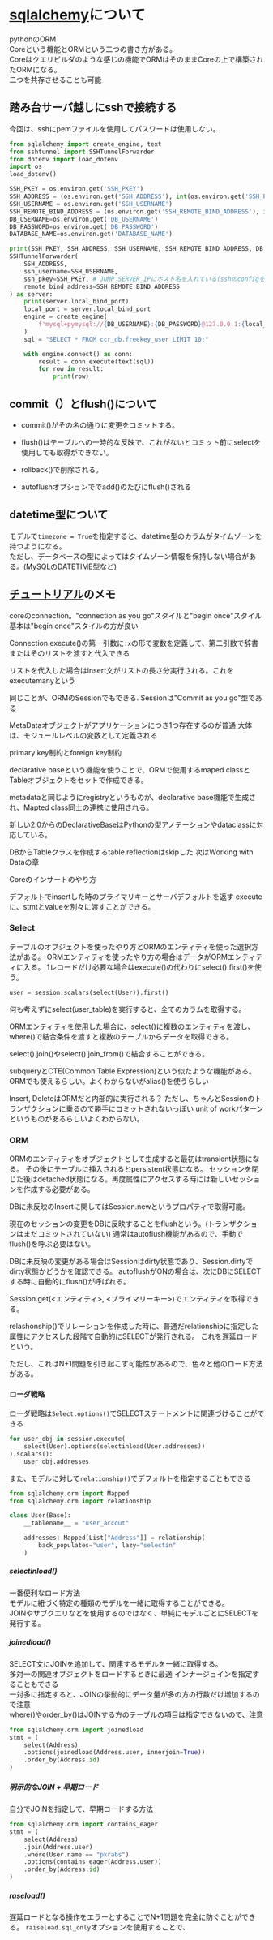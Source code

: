 # [sqlalchemy](https://www.sqlalchemy.org/)について

pythonのORM  
Coreという機能とORMという二つの書き方がある。  
Coreはクエリビルダのような感じの機能でORMはそのままCoreの上で構築されたORMになる。  
二つを共存させることも可能  

## 踏み台サーバ越しにsshで接続する

今回は、sshにpemファイルを使用してパスワードは使用しない。

```python
from sqlalchemy import create_engine, text
from sshtunnel import SSHTunnelForwarder
from dotenv import load_dotenv
import os
load_dotenv()

SSH_PKEY = os.environ.get('SSH_PKEY')
SSH_ADDRESS = (os.environ.get('SSH_ADDRESS'), int(os.environ.get('SSH_PORT') or "22"))
SSH_USERNAME = os.environ.get('SSH_USERNAME')
SSH_REMOTE_BIND_ADDRESS = (os.environ.get('SSH_REMOTE_BIND_ADDRESS'), int(os.environ.get('SSH_REMOTE_BIND_PORT') or "3306"))
DB_USERNAME=os.environ.get('DB_USERNAME')
DB_PASSWORD=os.environ.get('DB_PASSWORD')
DATABASE_NAME=os.environ.get('DATABASE_NAME')

print(SSH_PKEY, SSH_ADDRESS, SSH_USERNAME, SSH_REMOTE_BIND_ADDRESS, DB_USERNAME, DB_PASSWORD, DATABASE_NAME)
SSHTunnelForwarder(
    SSH_ADDRESS,
    ssh_username=SSH_USERNAME,
    ssh_pkey=SSH_PKEY, # JUMP_SERVER_IPにホスト名を入れている(sshのconfigを設定している)場合はなくてもよい
    remote_bind_address=SSH_REMOTE_BIND_ADDRESS
) as server:
    print(server.local_bind_port)
    local_port = server.local_bind_port
    engine = create_engine(
        f'mysql+pymysql://{DB_USERNAME}:{DB_PASSWORD}@127.0.0.1:{local_port}/{DATABASE_NAME}'
    )
    sql = "SELECT * FROM ccr_db.freekey_user LIMIT 10;"

    with engine.connect() as conn:
        result = conn.execute(text(sql))
        for row in result:
            print(row)
```

## commit（）とflush()について

- commit()がその名の通りに変更をコミットする。

- flush()はテーブルへの一時的な反映で、これがないとコミット前にselectを使用しても取得ができない。
- rollback()で削除される。

- autoflushオプションででadd()のたびにflush()される

## datetime型について

モデルで`timezone = True`を指定すると、datetime型のカラムがタイムゾーンを持つようになる。  
ただし、データベースの型によってはタイムゾーン情報を保持しない場合がある。(MySQLのDATETIME型など)

## [チュートリアル](https://docs.sqlalchemy.org/en/20/tutorial/index.html)のメモ

coreのconnection。"connection as you go"スタイルと"begin once"スタイル  
基本は"begin once"スタイルの方が良い  

Connection.execute()の第一引数に`:x`の形で変数を定義して、第二引数で辞書またはそのリストを渡すと代入できる

リストを代入した場合はinsert文がリストの長さ分実行される。これをexecutemanyという

同じことが、ORMのSessionでもできる.
Sessionは"Commit as you go"型である

MetaDataオブジェクトがアプリケーションにつき1つ存在するのが普通
大体は、モジュールレベルの変数として定義される

primary key制約とforeign key制約

declarative baseという機能を使うことで、ORMで使用するmaped classとTableオブジェクトをセットで作成できる。

metadataと同じようにregistryというものが、declarative base機能で生成され、Mapted class同士の連携に使用される。

新しい2.0からのDeclarativeBaseはPythonの型アノテーションやdataclassに対応している。

DBからTableクラスを作成するtable reflectionはskipした
次はWorking with Dataの章

Coreのインサートのやり方

デフォルトでinsertした時のプライマリキーとサーバデフォルトを返す
executeに、stmtとvalueを別々に渡すことができる。

### Select

テーブルのオブジェクトを使ったやり方とORMのエンティティを使った選択方法がある。
ORMエンティティを使ったやり方の場合はデータがORMエンティティに入る。
1レコードだけ必要な場合はexecute()の代わりにselect().first()を使う。

```python
user = session.scalars(select(User)).first()
```

何も考えずにselect(user_table)を実行すると、全てのカラムを取得する。

ORMエンティティを使用した場合に、select()に複数のエンティティを渡し、where()で結合条件を渡すと複数のテーブルからデータを取得できる。

select().join()やselect().join_from()で結合することができる。

subqueryとCTE(Common Table Expression)という似たような機能がある。ORMでも使えるらしい。よくわからないがalias()を使うらしい

Insert, DeleteはORMだと内部的に実行される？
ただし、ちゃんとSessionのトランザクションに乗るので勝手にコミットされないっぽい
unit of workパターンというものがあるらしいよくわからない。

### ORM

ORMのエンティティをオブジェクトとして生成すると最初はtransient状態になる。
その後にテーブルに挿入されるとpersistent状態になる。
セッションを閉じた後はdetached状態になる。再度属性にアクセスする時には新しいセッションを作成する必要がある。

DBに未反映のInsertに関してはSession.newというプロパティで取得可能。

現在のセッションの変更をDBに反映することをflushという。(トランザクションはまだコミットされていない)
通常はautoflush機能があるので、手動でflush()を呼ぶ必要はない。

DBに未反映の変更がある場合はSessionはdirty状態であり、Session.dirtyでdirty状態かどうかを確認できる。
autoflushがONの場合は、次にDBにSELECTする時に自動的にflush()が呼ばれる。

Session.get(<エンティティ>, <プライマリーキー>)でエンティティを取得できる。

relashonship()でリレーションを作成した時に、普通だrelationshipに指定した属性にアクセスした段階で自動的にSELECTが発行される。
これを遅延ロードという。

ただし、これはN+1問題を引き起こす可能性があるので、色々と他のロード方法がある。

#### ローダ戦略

ローダ戦略は`Select.options()`でSELECTステートメントに関連づけることができる  

```python
for user_obj in session.execute(
    select(User).options(selectinload(User.addresses))
).scalars():
    user_obj.addresses
```

また、モデルに対して`relationship()`でデフォルトを指定することもできる  

```python
from sqlalchemy.orm import Mapped
from sqlalchemy.orm import relationship

class User(Base):
    __tablename__ = "user_accout"

    addresses: Mapped[List["Address"]] = relationship(
        back_populates="user", lazy="selectin"
    )
```

##### selectinload()

一番便利なロード方法  
モデルに紐づく特定の種類のモデルを一緒に取得することができる。  
JOINやサブクエリなどを使用するのではなく、単純にモデルごとにSELECTを発行する。  

##### joinedload()

SELECT文にJOINを追加して、関連するモデルを一緒に取得する。  
多対一の関連オブジェクトをロードするときに最適
インナージョインを指定することもできる  
一対多に指定すると、JOINの挙動的にデータ量が多の方の行数だけ増加するので注意  
where()やorder_by()はJOINする方のテーブルの項目は指定できないので、注意  

```python
from sqlalchemy.orm import joinedload
stmt = (
    select(Address)
    .options(joinedload(Address.user, innerjoin=True))
    .order_by(Address.id)
)
```

##### 明示的なJOIN + 早期ロード

自分でJOINを指定して、早期ロードする方法

```python
from sqlalchemy.orm import contains_eager
stmt = (
    select(Address)
    .join(Address.user)
    .where(User.name == "pkrabs")
    .options(contains_eager(Address.user))
    .order_by(Address.id)
)

```

##### raseload()

遅延ロードとなる操作をエラーとすることでN+1問題を完全に防ぐことができる。
`raiseload.sql_only`オプションを使用することで、